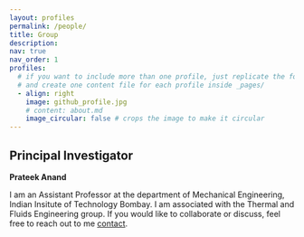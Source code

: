 ```yaml
---
layout: profiles
permalink: /people/
title: Group
description:
nav: true
nav_order: 1
profiles:
  # if you want to include more than one profile, just replicate the following block
  # and create one content file for each profile inside _pages/
  - align: right
    image: github_profile.jpg
    # content: about.md
    image_circular: false # crops the image to make it circular
---
```


## Principal Investigator

**Prateek Anand**

I am an Assistant Professor at the department of Mechanical Engineering, Indian Insitute of Technology Bombay. I am associated with the Thermal and Fluids Engineering group. If you would like to collaborate or discuss, feel free to reach out to me [contact](/contact/).
